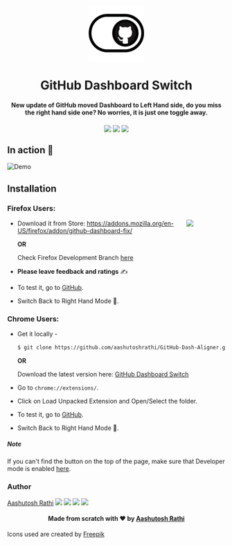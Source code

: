 <p align="center"><img src="img/icon-128x128.png" align="center" width="128"></p>
<h1 align="center">GitHub Dashboard Switch</h1>
<h4 align="center">New update of GitHub moved Dashboard to Left Hand side, do you miss the right hand side one?
No worries, it is just one toggle away.</h4>

<p align="center">
<img src="https://img.shields.io/github/repo-size/aashutoshrathi/GitHub-Dash-Aligner.svg?style=for-the-badge" align="center">
<img src="http://forthebadge.com/images/badges/uses-js.svg" align="center">
<img src="http://forthebadge.com/images/badges/makes-people-smile.svg" align="center">
</p>


## In action :movie_camera:

![Demo](https://media.giphy.com/media/cC9Ue36fPJrQ8VtUBP/giphy.gif)


## Installation

### Firefox Users:

[<img src="https://upload.wikimedia.org/wikipedia/commons/thumb/6/67/Firefox_Logo%2C_2017.svg/2000px-Firefox_Logo%2C_2017.svg.png" align="right" width="90">](https://addons.mozilla.org/en-US/firefox/addon/github-dashboard-fix/)

 - Download it from Store: https://addons.mozilla.org/en-US/firefox/addon/github-dashboard-fix/

   **OR**
   
   Check Firefox Development Branch [here](https://github.com/aashutoshrathi/GitHub-Dash-Aligner/tree/firefox)

 - **Please leave feedback and ratings** ✍️
 - To test it, go to [GitHub](https://www.github.com).
 - Switch Back to Right Hand Mode :rocket:.

### Chrome Users:

 - Get it locally -
   ```sh
   $ git clone https://github.com/aashutoshrathi/GitHub-Dash-Aligner.git
   ```

   **OR**

   Download the latest version here: [GitHub Dashboard Switch](https://github.com/aashutoshrathi/GitHub-Dash-Aligner/archive/master.zip)

 - Go to `chrome://extensions/`.
 - Click on Load Unpacked Extension and Open/Select the folder.


 - To test it, go to [GitHub](https://www.github.com).
 - Switch Back to Right Hand Mode :rocket:.


##### Note

If you can't find the button on the top of the page, make sure that Developer mode is enabled [here](https://developer.chrome.com/extensions/faq#faq-dev-01).


### Author

[Aashutosh Rathi](https://github.com/aashutoshrathi)
 [<img src="https://image.flaticon.com/icons/svg/185/185961.svg" width="35" padding="10">](https://twitter.com/AashutoshRathi)
[<img src="https://image.flaticon.com/icons/svg/185/185964.svg" width="35" padding="10">](https://linkedin.com/in/aashutoshrathi)
[<img src="https://image.flaticon.com/icons/svg/185/185981.svg" width="35" padding="10">](https://www.facebook.com/aashutoshrathi)
[<img src="https://image.flaticon.com/icons/svg/985/985680.svg" width="35" padding="10">](https://www.paypal.me/AashutoshRathi)

<h4 align="center"> Made from scratch with ❤ by <a href="https://github.com/aashutoshrathi">Aashutosh Rathi</a></h4>

Icons used are created by [Freepik](https://www.flaticon.com/authors/freepik)
